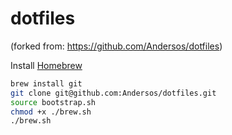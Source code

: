 # dotfiles
(forked from: https://github.com/Andersos/dotfiles)

Install [Homebrew](http://brew.sh/)
```bash
brew install git
git clone git@github.com:Andersos/dotfiles.git
source bootstrap.sh
chmod +x ./brew.sh
./brew.sh
```
